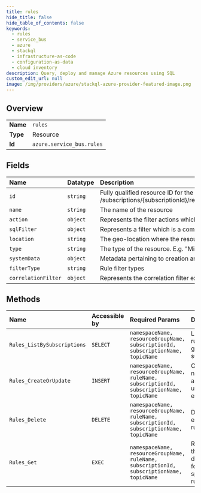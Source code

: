 ```yaml
---
title: rules
hide_title: false
hide_table_of_contents: false
keywords:
  - rules
  - service_bus
  - azure    
  - stackql
  - infrastructure-as-code
  - configuration-as-data
  - cloud inventory
description: Query, deploy and manage Azure resources using SQL
custom_edit_url: null
image: /img/providers/azure/stackql-azure-provider-featured-image.png
---
```

  
    

## Overview
<table><tbody>
<tr><td><b>Name</b></td><td><code>rules</code></td></tr>
<tr><td><b>Type</b></td><td>Resource</td></tr>
<tr><td><b>Id</b></td><td><code>azure.service_bus.rules</code></td></tr>
</tbody></table>

## Fields
| Name | Datatype | Description |
|:-----|:---------|:------------|
| `id` | `string` | Fully qualified resource ID for the resource. Ex - /subscriptions/{subscriptionId}/resourceGroups/{resourceGroupName}/providers/{resourceProviderNamespace}/{resourceType}/{resourceName} |
| `name` | `string` | The name of the resource |
| `action` | `object` | Represents the filter actions which are allowed for the transformation of a message that have been matched by a filter expression. |
| `sqlFilter` | `object` | Represents a filter which is a composition of an expression and an action that is executed in the pub/sub pipeline. |
| `location` | `string` | The geo-location where the resource lives |
| `type` | `string` | The type of the resource. E.g. "Microsoft.EventHub/Namespaces" or "Microsoft.EventHub/Namespaces/EventHubs" |
| `systemData` | `object` | Metadata pertaining to creation and last modification of the resource. |
| `filterType` | `string` | Rule filter types |
| `correlationFilter` | `object` | Represents the correlation filter expression. |
## Methods
| Name | Accessible by | Required Params | Description |
|:-----|:--------------|:----------------|:------------|
| `Rules_ListBySubscriptions` | `SELECT` | `namespaceName, resourceGroupName, subscriptionId, subscriptionName, topicName` | List all the rules within given topic-subscription |
| `Rules_CreateOrUpdate` | `INSERT` | `namespaceName, resourceGroupName, ruleName, subscriptionId, subscriptionName, topicName` | Creates a new rule and updates an existing rule |
| `Rules_Delete` | `DELETE` | `namespaceName, resourceGroupName, ruleName, subscriptionId, subscriptionName, topicName` | Deletes an existing rule. |
| `Rules_Get` | `EXEC` | `namespaceName, resourceGroupName, ruleName, subscriptionId, subscriptionName, topicName` | Retrieves the description for the specified rule. |
